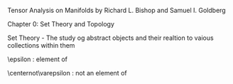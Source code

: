 Tensor Analysis on Manifolds
by Richard L. Bishop and Samuel I. Goldberg

Chapter 0: Set Theory and Topology

Set Theory - The study og abstract objects and their realtion to vaious collections within them

\epsilon : element of

\centernot\varepsilon : not an element of

